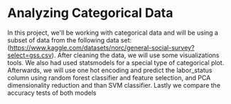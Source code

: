 # Analyzing Categorical Data 

In this project, we'll be working with categorical data and will be using a subset of data from the following data set: (https://www.kaggle.com/datasets/norc/general-social-survey?select=gss.csv).
After cleaning the data, we will use some visualizations tools. We also had used statsmodels for a special type of categorical plot.
Afterwards, we will use one hot encoding and predict the labor_status column using random forest classifier and feature selection, and PCA dimensionality reduction and than SVM classifier. Lastly we compare the accuracy tests of both models

